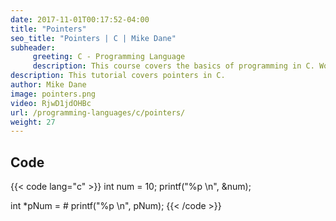 ```yaml
---
date: 2017-11-01T00:17:52-04:00
title: "Pointers"
seo_title: "Pointers | C | Mike Dane"
subheader:
     greeting: C - Programming Language
     description: This course covers the basics of programming in C. Work your way through the videos/articles and I'll teach you everything you need to know to start your programming journey!
description: This tutorial covers pointers in C.
author: Mike Dane
image: pointers.png
video: RjwD1jdOHBc
url: /programming-languages/c/pointers/
weight: 27
---
```


## Code

{{< code lang="c" >}}
int num = 10;
printf("%p \n", &num);

int *pNum = &num;
printf("%p \n", pNum);
{{< /code >}}